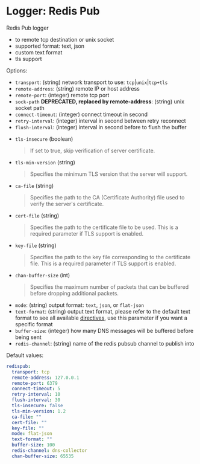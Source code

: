 
# Logger: Redis Pub

Redis Pub logger

* to remote tcp destination or unix socket
* supported format: text, json
* custom text format
* tls support

Options:

* `transport`: (string) network transport to use: `tcp`|`unix`|`tcp+tls`
* `remote-address`: (string) remote IP or host address
* `remote-port`: (integer) remote tcp port
* `sock-path` **DEPRECATED, replaced by remote-address**: (string) unix socket path
* `connect-timeout`: (integer) connect timeout in second
* `retry-interval`: (integer) interval in second between retry reconnect
* `flush-interval`: (integer) interval in second before to flush the buffer
- `tls-insecure` (boolean)
  > If set to true, skip verification of server certificate.
- `tls-min-version` (string)
  > Specifies the minimum TLS version that the server will support.
- `ca-file` (string)
  > Specifies the path to the CA (Certificate Authority) file used to verify the server's certificate.
- `cert-file` (string)
  > Specifies the path to the certificate file to be used. This is a required parameter if TLS support is enabled.
- `key-file` (string)
  > Specifies the path to the key file corresponding to the certificate file. This is a required parameter if TLS support is enabled.
- `chan-buffer-size` (int)
  > Specifies the maximum number of packets that can be buffered before dropping additional packets.

* `mode`: (string)  output format: `text`, `json`, or `flat-json`
* `text-format`: (string) output text format, please refer to the default text format to see all available [directives](../configuration.md#custom-text-format), use this parameter if you want a specific format
* `buffer-size`: (integer) how many DNS messages will be buffered before being sent
* `redis-channel`: (string) name of the redis pubsub channel to publish into

Default values:

```yaml
redispub:
  transport: tcp
  remote-address: 127.0.0.1
  remote-port: 6379
  connect-timeout: 5
  retry-interval: 10
  flush-interval: 30
  tls-insecure: false
  tls-min-version: 1.2
  ca-file: ""
  cert-file: ""
  key-file: ""
  mode: flat-json
  text-format: ""
  buffer-size: 100
  redis-channel: dns-collector
  chan-buffer-size: 65535
```
